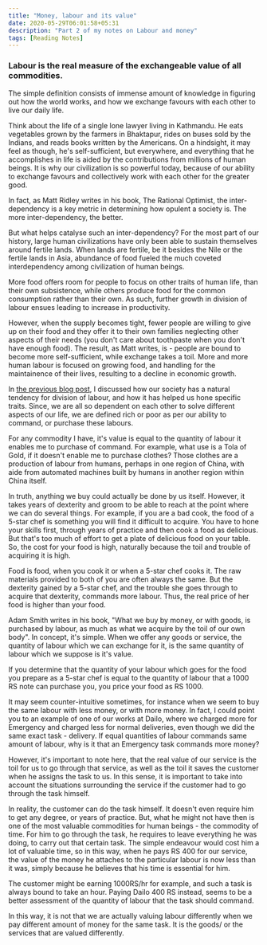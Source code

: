 ```yaml
---
title: "Money, labour and its value"
date: 2020-05-29T06:01:58+05:31
description: "Part 2 of my notes on Labour and money"
tags: [Reading Notes]
---
```


### Labour is the real measure of the exchangeable value of all commodities.

The simple definition consists of immense amount of knowledge in figuring out how the world works, and how we exchange favours with each other to live our daily life.

Think about the life of a single lone lawyer living in Kathmandu. He eats vegetables grown by the farmers in Bhaktapur, rides on buses sold by the Indians, and reads books written by the Americans. On a hindsight, it may feel as though, he's self-sufficient, but everywhere, and everything that he accomplishes in life is aided by the contributions from millions of human beings. It is why our civilization is so powerful today, because of our ability to exchange favours and collectively work with each other for the greater good.

In fact, as Matt Ridley writes in his book, The Rational Optimist, the inter-dependency is a key metric in determining how opulent a society is. The more inter-dependency, the better.

But what helps catalyse such an inter-dependency? For the most part of our history, large human civilizations have only been able to sustain themselves around fertile lands. When lands are fertile, be it besides the Nile or the fertile lands in Asia, abundance of food fueled the much coveted interdependency among civilization of human beings.

More food offers room for people to focus on other traits of human life, than their own subsistence, while others produce food for the common consumption rather than their own. As such, further growth in division of labour ensues leading to increase in productivity.

However, when the supply becomes tight, fewer people are willing to give up on their food and they offer it to their own families neglecting other aspects of their needs (you don't care about toothpaste when you don't have enough food). The result, as Matt writes, is - people are bound to become more self-sufficient, while exchange takes a toil. More and more human labour is focused on growing food, and handling for the maintainence of their lives, resulting to a decline in economic growth.

In [the previous blog post](https://www.barunpandey.com/posts/division-of-labour/), I discussed how our society has a natural tendency for division of labour, and how it has helped us hone specific traits. Since, we are all so dependent on each other to solve different aspects of our life, we are defined rich or poor as per our ability to command, or purchase these labours.

For any commodity I have, it's value is equal to the quantity of labour it enables me to purchase of command. For example, what use is a Tola of Gold, if it doesn't enable me to purchase clothes? Those clothes are a production of labour from humans, perhaps in one region of China, with aide from automated machines built by humans in another region within China itself.

In truth, anything we buy could actually be done by us itself. However, it takes years of dexterity and groom to be able to reach at the point where we can do several things. For example, if you are a bad cook, the food of a 5-star chef is something you will find it difficult to acquire. You have to hone your skills first, through years of practice and then cook a food as delicious. But that's too much of effort to get a plate of delicious food on your table. So, the cost for your food is high, naturally because the toil and trouble of acquiring it is high.

Food is food, when you cook it or when a 5-star chef cooks it. The raw materials provided to both of you are often always the same. But the dexterity gained by a 5-star chef, and the trouble she goes through to acquire that dexterity, commands more labour. Thus, the real price of her food is higher than your food.

Adam Smith writes in his book, "What we buy by money, or with goods, is purchased by labour, as much as what we acquire by the toil of our own body". In concept, it's simple. When we offer any goods or service, the quantity of labour which we can exchange for it, is the same quantity of labour which we suppose is it's value.

If you determine that the quantity of your labour which goes for the food you prepare as a 5-star chef is equal to the quantity of labour that a 1000 RS note can purchase you, you price your food as RS 1000.

It may seem counter-intuitive sometimes, for instance when we seem to buy the same labour with less money, or with more money. In fact, I could point you to an example of one of our works at Dailo, where we charged more for Emergency and charged less for normal deliveries, even though we did the same exact task - delivery. If equal quantities of labour commands same amount of labour, why is it that an Emergency task commands more money?

However, it's important to note here, that the real value of our service is the toil for us to go through that service, as well as the toil it saves the customer when he assigns the task to us. In this sense, it is important to take into account the situations surrounding the service if the customer had to go through the task himself.

In reality, the customer can do the task himself. It doesn't even require him to get any degree, or years of practice. But, what he might not have then is one of the most valuable commodities for human beings - the commodity of time. For him to go through the task, he requires to leave everything he was doing, to carry out that certain task. The simple endeavour would cost him a lot of valuable time, so in this way, when he pays RS 400 for our service, the value of the money he attaches to the particular labour is now less than it was, simply because he believes that his time is essential for him.

The customer might be earning 1000RS/hr for example, and such a task is always bound to take an hour. Paying Dailo 400 RS instead, seems to be a better assessment of the quantity of labour that the task should command.

In this way, it is not that we are actually valuing labour differently when we pay different amount of money for the same task. It is the goods/ or the services that are valued differently.
